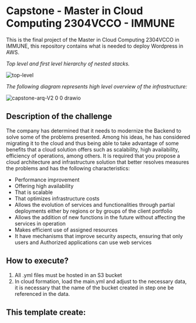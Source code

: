 # Capstone - Master in Cloud Computing 2304VCCO - IMMUNE
This is the final project of the Master in Cloud Computing 2304VCCO in IMMUNE, this repository contains what is needed to deploy Wordpress in AWS.

*Top level and first level hierarchy of nested stacks.*

![top-level](https://user-images.githubusercontent.com/53886913/219972549-17ba8b71-3e53-4282-bd7d-c0af7f8732e2.png)

*The following diagram represents high level overview of the infrastructure:*

![capstone-arq-V2 0 0 drawio](https://github.com/andres-pulecio/master-capstone/assets/53886913/d1f6edee-48c9-40fe-a88d-e287e6ccb117)

## Description of the challenge

The company has determined that it needs to modernize the Backend to solve some of the problems
presented. Among his ideas, he has considered migrating it to the cloud and thus being able to take advantage of some
benefits that a cloud solution offers such as scalability, high availability, efficiency of
operations, among others.
It is required that you propose a cloud architecture and infrastructure solution that better resolves
measures the problems and has the following characteristics:
- Performance improvement
- Offering high availability
- That is scalable
- That optimizes infrastructure costs
- Allows the evolution of services and functionalities through partial deployments either by regions or by groups of the client portfolio
- Allows the addition of new functions in the future without affecting the services in operation
- Makes efficient use of assigned resources
- It have mechanisms that improve security aspects, ensuring that only users and Authorized applications can use web services

## How to execute?

1. All .yml files must be hosted in an S3 bucket
2. In cloud formation, load the main.yml and adjust to the necessary data, it is necessary that the name of the bucket created in step one be referenced in the data.

## This template create:
